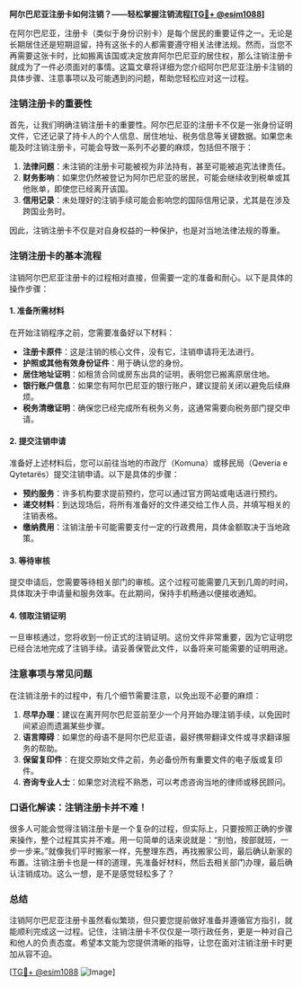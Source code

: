 **阿尔巴尼亚注册卡如何注销？——轻松掌握注销流程[[TG💪+ @esim1088](https://t.me/s/esim1088)]**

在阿尔巴尼亚，注册卡（类似于身份识别卡）是每个居民的重要证件之一。无论是长期居住还是短期逗留，持有这张卡的人都需要遵守相关法律法规。然而，当您不再需要这张卡时，比如搬离该国或决定放弃阿尔巴尼亚的居住权，那么注销注册卡就成为了一件必须面对的事情。这篇文章将详细为您介绍阿尔巴尼亚注册卡注销的具体步骤、注意事项以及可能遇到的问题，帮助您轻松应对这一过程。

### 注销注册卡的重要性

首先，让我们明确注销注册卡的重要性。阿尔巴尼亚的注册卡不仅是一张身份证明文件，它还记录了持卡人的个人信息、居住地址、税务信息等关键数据。如果您未能及时注销注册卡，可能会导致一系列不必要的麻烦，包括但不限于：

1. **法律问题**：未注销的注册卡可能被视为非法持有，甚至可能被追究法律责任。
2. **财务影响**：如果您仍然被登记为阿尔巴尼亚的居民，可能会继续收到税单或其他账单，即使您已经离开该国。
3. **信用记录**：未处理好的注销手续可能会影响您的国际信用记录，尤其是在涉及跨国业务时。

因此，注销注册卡不仅是对自身权益的一种保护，也是对当地法律法规的尊重。

### 注销注册卡的基本流程

注销阿尔巴尼亚注册卡的过程相对直接，但需要一定的准备和耐心。以下是具体的操作步骤：

#### 1. 准备所需材料

在开始注销程序之前，您需要准备好以下材料：

- **注册卡原件**：这是注销的核心文件，没有它，注销申请将无法进行。
- **护照或其他有效身份证件**：用于确认您的身份。
- **居住地址证明**：如租赁合同或房东出具的证明，表明您已搬离原居住地。
- **银行账户信息**：如果您有阿尔巴尼亚的银行账户，建议提前关闭以避免后续麻烦。
- **税务清缴证明**：确保您已经完成所有税务义务，这通常需要向税务部门提交申请。

#### 2. 提交注销申请

准备好上述材料后，您可以前往当地的市政厅（Komuna）或移民局（Qeveria e Qytetarës）提交注销申请。以下是具体的步骤：

- **预约服务**：许多机构要求提前预约，您可以通过官方网站或电话进行预约。
- **递交材料**：到达现场后，将所有准备好的文件递交给工作人员，并填写相关的注销表格。
- **缴纳费用**：注销注册卡可能需要支付一定的行政费用，具体金额取决于当地政策。

#### 3. 等待审核

提交申请后，您需要等待相关部门的审核。这个过程可能需要几天到几周的时间，具体取决于申请量和服务效率。在此期间，保持手机畅通以便接收通知。

#### 4. 领取注销证明

一旦审核通过，您将收到一份正式的注销证明。这份文件非常重要，因为它证明您已经合法地完成了注销手续。请妥善保管此文件，以备将来可能需要的证明用途。

### 注意事项与常见问题

在注销注册卡的过程中，有几个细节需要注意，以免出现不必要的麻烦：

1. **尽早办理**：建议在离开阿尔巴尼亚前至少一个月开始办理注销手续，以免因时间紧迫而遗漏某些步骤。
2. **语言障碍**：如果您的母语不是阿尔巴尼亚语，最好携带翻译文件或寻求翻译服务的帮助。
3. **保留复印件**：在提交原始文件之前，务必备份所有重要文件的电子版或复印件。
4. **咨询专业人士**：如果您对流程不熟悉，可以考虑咨询当地的律师或移民顾问。

### 口语化解读：注销注册卡并不难！

很多人可能会觉得注销注册卡是一个复杂的过程，但实际上，只要按照正确的步骤来操作，整个过程其实并不难。用一句简单的话来说就是：“别怕，按部就班，一步一步来。”就像我们平时搬家一样，先整理东西，再找搬家公司，最后确认新家的布置。注销注册卡也是一样的道理，先准备好材料，然后去相关部门办理，最后确认注销成功。这么一想，是不是感觉轻松多了？

### 总结

注销阿尔巴尼亚注册卡虽然看似繁琐，但只要您提前做好准备并遵循官方指引，就能顺利完成这一过程。记住，注销注册卡不仅仅是一项行政任务，更是一种对自己和他人的负责态度。希望本文能为您提供清晰的指导，让您在面对注销注册卡时更加从容不迫。

[[TG💪+ @esim1088](https://t.me/s/esim1088) ![Image](https://i.postimg.cc/4NQfJmqS/Snipaste-2025-05-13-00-14-12.png)]